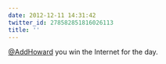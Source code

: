```yaml
---
date: 2012-12-11 14:31:42
twitter_id: 278582851816026113
title: ''
---
```


<!-- Tweet at https://twitter.com/statuses/278569018934325248 is either deleted or protected. -->

[@AddHoward](https://twitter.com/AddHoward) you win the Internet for the day.
